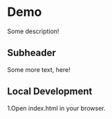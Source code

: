 # Demo 

Some description! 

## Subheader

Some more text, here!

## Local Development

1.Open index.html in your browser.
